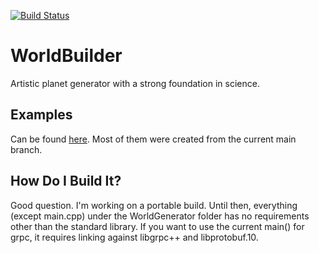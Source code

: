 [![Build Status](https://travis-ci.org/Smerom/WorldBuilder.svg?branch=master)](https://travis-ci.org/Smerom/WorldBuilder)

# WorldBuilder
Artistic planet generator with a strong foundation in science.

## Examples
Can be found [here](http://quinnmueller.me/planetGenerator). Most of them were created from the current main branch.

## How Do I Build It?
Good question. I'm working on a portable build. Until then, everything (except main.cpp) under the WorldGenerator folder has no requirements other than the standard library. If you want to use the current main() for grpc, it requires linking against libgrpc++ and libprotobuf.10.
